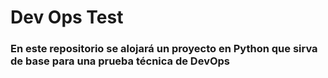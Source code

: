 # Dev Ops Test
### En este repositorio se alojará un proyecto en Python que sirva de base para una prueba técnica de DevOps